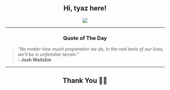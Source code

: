 <h2 align="center"> Hi, tyaz here!</h2>

<p align="center">
<a href="https://github.com/tyazx" alt="github streak"><img src="https://dvst-streak.herokuapp.com/?user=tyazx&theme=tokyonight&fire=DD472C"></a>
</p>

<hr>
<h3 align="center">Quote of The Day</h3>
<p align="center">
<blockquote>
<i>"No matter how much preparation we do, in the real tests of our lives, we'll be in unfamiliar terrain."</i>
<br>
<b>- Josh Waitzkin</b>
</blockquote>
</p>


<hr>
<h2 align="center">Thank You 🙏🏼</h2>
